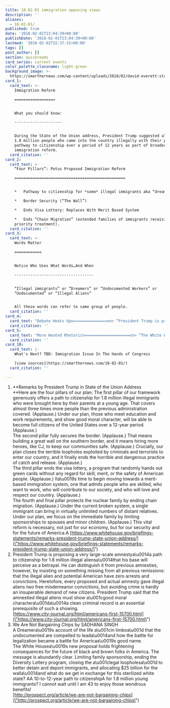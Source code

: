 ```yaml
---
title: 18.02.01 immigration opposing views
description: ''
aliases:
  - 18-02-01/
published: true
date: '2018-02-01T23:04:39+00:00'
publishDate: '2018-02-01T23:04:39+00:00'
lastmod: '2018-02-02T15:37:31+00:00'
tags: []
post_author: []
section: quickreads
card_series: current events
color_palette_classname: light-green
background_image: >-
  https://smarthernews.com/wp-content/uploads/2018/02/david-everett-strickler-196946-360x360.jpg
card_1:
  card_text: >-
    Immigration Reform

    ==================


    What you should know:

    ---------------------


    During the State of the Union address, President Trump suggested allowing
    1.8 million people who came into the country illegally with their parents a
    pathway to citizenship over a period of 12 years as part of broader
    immigration reform.
  card_citation: ''
card_2:
  card_text: >-
    “Four Pillars”: Potus Proposed Immigration Reform

    =================================================


    *   Pathway to citizenship for *some* illegal immigrants aka “dreamers”.

    *   Border Security (“The Wall”)

    *   Ends Visa Lottery: Replaces With Merit Based System

    *   Ends “Chain Migration” (extended families of immigrants receiving
    priority treatment).
  card_citation: ''
card_3:
  card_text: >-
    Words Matter

    ============


    Notice Who Uses What Words…And When

    -----------------------------------


    “Illegal immigrants” or “Dreamers” or “Undocumented Workers” or
    “Undocumented” or “Illegal Aliens”


    All these words can refer to same group of people.
  card_citation: ''
card_4:
  card_text: "Debate Heats Upn===============nn> “President Trump is proposing a very large-scale amnestyax14a path to citizenship for 1.8 million illegal aliensax14that his base will perceive as a betrayal.”n> n> Heather MacDonald, "Americans First" City Journal"
  card_citation: ''
card_5:
  card_text: "More Heated Rhetoricn====================nn> “The White Houseax19s new proposal holds frightening consequences for the future of black and brown folks in America.”n> n> Sadhana Singh, "We Are Not Bargaining Chips" Prospect.Org"
  card_citation: ''
card_10:
  card_text: |-
    What's Next? TBD: Immigration Issue In The Hands of Congress

    [view sources](https://smarthernews.com/18-02-01/)
  card_citation: ''

---
```

1.  **Remarks by President Trump in State of the Union Address  
    **Here are the four pillars of our plan: The first pillar of our framework generously offers a path to citizenship for 1.8 million illegal immigrants who were brought here by their parents at a young age. That covers almost three times more people than the previous administration covered. (Applause.) Under our plan, those who meet education and work requirements, and show good moral character, will be able to become full citizens of the United States over a 12-year period. (Applause.)  
    The second pillar fully secures the border. (Applause.) That means building a great wall on the southern border, and it means hiring more heroes, like CJ, to keep our communities safe. (Applause.) Crucially, our plan closes the terrible loopholes exploited by criminals and terrorists to enter our country, and it finally ends the horrible and dangerous practice of catch and release. (Applause.)  
    The third pillar ends the visa lottery, a program that randomly hands out green cards without any regard for skill, merit, or the safety of American people. (Applause.) Ita\\u0019s time to begin moving towards a merit-based immigration system, one that admits people who are skilled, who want to work, who will contribute to our society, and who will love and respect our country. (Applause.)  
    The fourth and final pillar protects the nuclear family by ending chain migration. (Applause.) Under the current broken system, a single immigrant can bring in virtually unlimited numbers of distant relatives. Under our plan, we focus on the immediate family by limiting sponsorships to spouses and minor children. (Applause.) This vital reform is necessary, not just for our economy, but for our security and for the future of America.A [https://www.whitehouse.gov/briefings-statements/remarks-president-trump-state-union-address/](\"https://www.whitehouse.gov/briefings-statements/remarks-president-trump-state-union-address/\")
2.  President Trump is proposing a very large-scale amnestya\\u0014a path to citizenship for 1.8 million illegal aliensa\\u0014that his base will perceive as a betrayal. He can distinguish it from previous amnesties, however, by insisting on something missing from all previous remissions: that the illegal alien and potential American have zero arrests and convictions. Heretofore, every proposed and actual amnesty gave illegal aliens two free misdemeanor convictions, but avoiding crime is hardly an insuperable demand of new citizens. President Trump said that the amnestied illegal aliens must show a\\u001cgood moral charactera\\u001da\\u0014a clean criminal record is an essential prerequisite of such a showing.  
    [https://www.city-journal.org/html/americans-first-15700.html](\"https://www.city-journal.org/html/americans-first-15700.html\")
3.  We Are Not Bargaining Chips by SADHANA SINGH  
    A Dreamera\\u0019s account of the life a\\u001cin limboa\\u001d that the undocumented are compelled to leada\\u0014and how the battle for legalization became a battle for Americaa\\u0019s good name.  
    The White Housea\\u0019s new proposal holds frightening consequences for the future of black and brown folks in America. The message is abundantly clear. Limiting family sponsorship, ending the Diversity Lottery program, closing the a\\u001clegal loopholesa\\u001d to better detain and deport immigrants, and allocating $25 billion for the walla\\u0014and what do we get in exchange for this sterilized white state? AA 10-to-12-year path to citizenshipA for 1.8 million young immigrants? I cannot wait until I am 43 to enjoy those wondrous benefits!  
    [http://prospect.org/article/we-are-not-bargaining-chips](\"http://prospect.org/article/we-are-not-bargaining-chips\")